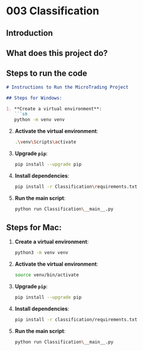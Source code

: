 # 003 Classification

## Introduction



## What does this project do?



## Steps to run the code

```markdown
# Instructions to Run the MicroTrading Project

## Steps for Windows:

1. **Create a virtual environment**:
   ```sh
   python -m venv venv
   ```

2. **Activate the virtual environment**:
   ```sh
   .\venv\Scripts\activate
   ```

3. **Upgrade `pip`**:
   ```sh
   pip install --upgrade pip
   ```

4. **Install dependencies**:
   ```sh
   pip install -r Classification\requirements.txt
   ```

5. **Run the main script**:
   ```sh
   python run Classification\__main__.py
   ```

## Steps for Mac:

1. **Create a virtual environment**:
   ```sh
   python3 -m venv venv
   ```

2. **Activate the virtual environment**:
   ```sh
   source venv/bin/activate
   ```

3. **Upgrade `pip`**:
   ```sh
   pip install --upgrade pip
   ```

4. **Install dependencies**:
   ```sh
   pip install -r classification/requirements.txt
   ```

5. **Run the main script**:
   ```sh
   python run Classification\__main__.py
   ```


